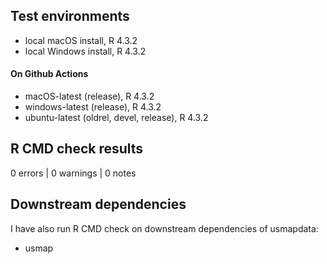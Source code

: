 
## Test environments
* local macOS install, R 4.3.2
* local Windows install, R 4.3.2

#### On Github Actions
* macOS-latest (release), R 4.3.2
* windows-latest (release), R 4.3.2
* ubuntu-latest (oldrel, devel, release), R 4.3.2

## R CMD check results

0 errors | 0 warnings | 0 notes

## Downstream dependencies

I have also run R CMD check on downstream dependencies of usmapdata:

* usmap
